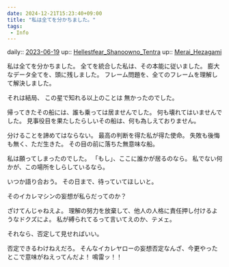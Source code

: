 ```yaml
---
date: 2024-12-21T15:23:40+09:00
title: "私は全てを分かちました。"
tags:
 - Info
---
```


daily:: [2023-06-19](/Daily_Note/2023-06-19.md)
up:: [Hellestfear_Shanoowno_Tentra](../Bar/Novel/Nacaria/Hellestfear_Shanoowno_Tentra.md)
up:: [Merai_Hezagami](../Bar/Novel/Nacaria/Merai_Hezagami.md)

私は全てを分かちました。
全てを統合した私は、その本能に従いました。
膨大なデータ全てを、頭に残しました。
フレーム問題を、全てのフレームを理解して解決しました。

それは結局、
この星で知れる以上のことは
無かったのでした。

帰ってきたその船には、誰も乗っては居ませんでした。
何も壊れてはいませんでした。
見事役目を果たしたらしいその船は、何も為しえておりません。


分けることを諦めてはならない。
最高の判断を得た私が得た使命。
失敗も後悔も無く、ただ生きた。
その目の前に落ちた無意味な船。

私は願ってしまったのでした。
「もし」、ここに誰かが居るのなら。
私でない何かが、この場所をしらしているなら。

いつか語り合おう。
その日まで、待っていてほしいと。


そのイカレマシンの妄想が私らだってのか？

ざけてんじゃねえよ。
理解の努力を放棄して、他人の人格に責任押し付けるようなドクズによ。
私が縛られてるって言いてえのか、テメェ。

それなら、否定して見せればいい。

否定できるわけねえだろ。
そんなイカレヤローの妄想否定なんざ、今更やったとこで意味がねえってんだよ！
鳴雷ッ！！
